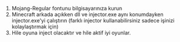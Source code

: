 1. Mojang-Regular fontunu bilgisayarınıza kurun
2. Minecraft arkada açıkken dll ve injector.exe aynı konumdayken injector.exe'yi çalıştırın (farklı injector kullanabilirsiniz sadece işinizi kolaylaştırmak için)
3. Hile oyuna inject olacaktır ve hile aktif iyi oyunlar.
